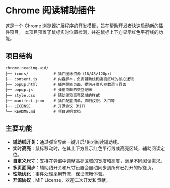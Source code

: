 # Chrome 阅读辅助插件

这是一个 Chrome 浏览器扩展程序的开发模板，旨在帮助开发者快速启动新的插件项目。
本项目预置了鼠标实时位置检测，并在鼠标上下方显示红色平行线的功能。

## 项目结构

```
chrome-reading-aid/
├── icons/           # 插件图标资源（16/48/128px）
├── content.js       # 内容脚本，负责辅助线和高亮区域的核心逻辑
├── popup.html       # 插件弹窗页面，提供开关和参数调节界面
├── popup.js         # 弹窗页面的交互逻辑
├── style.css        # 辅助线和高亮区域的样式
├── manifest.json    # 插件配置清单，声明权限、入口等
├── LICENSE          # 开源协议（MIT）
└── README.md        # 项目说明文档
```

## 主要功能

- **辅助线开关**：通过弹窗界面一键开启/关闭阅读辅助线。
- **实时高亮**：鼠标移动时，在其上下方显示红色平行线或高亮区域，辅助阅读定位。
- **自定义尺寸**：支持在弹窗中调整高亮区域的宽度和高度，满足不同阅读需求。
- **多页面同步**：辅助线开关和尺寸设置会自动同步到所有已打开的标签页。
- **性能优化**：事件处理采用节流，保证流畅体验。
- **开源协议**：MIT License，欢迎二次开发和贡献。
